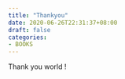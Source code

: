```yaml
---
title: "Thankyou"
date: 2020-06-26T22:31:37+08:00
draft: false
categories:
- BOOKS
---
```


Thank you world !


<!-- more -- >

Tanks in the world!